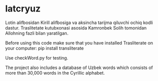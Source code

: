 # latcryuz
Lotin alifbosidan Kirill alifbosiga va aksincha tarijma qiluvchi ochiq kodli dastur. Traslitetate kutubxonasi asosida Kamronbek Solih tomonidan Allohning fazli bilan yaratilgan.

Before using this code make sure that you have installed Trasliterate on your computer:
pip install transliterate

Use checkWord.py for testing.

The project also includes a database of Uzbek words which consists of more than 30,000 words in the Cyrillic alphabet.

